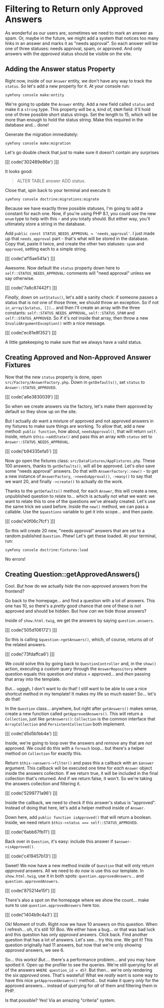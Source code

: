 # Filtering to Return only Approved Answers

As wonderful as our users are, sometimes we need to mark an answer as spam.
Or, maybe in the future, we might add a system that notices too many links in an
answer and marks it as "needs approval". So each answer will be one of three
statuses: needs approval, spam, or approved. And only answers with the *approved*
status should be visible on the site.

## Adding the Answer status Property

Right now, inside of our `Answer` entity, we don't have any way to track the
`status`. So let's add a new property for it. At your console run:

```terminal
symfony console make:entity
```

We're going to update the `Answer` entity. Add a new field called `status` and
make it a `string` type. This property will be a, kind of, `ENUM` field:
it'll hold one of three possible short status strings. Set the length to 15,
which will be more than enough to hold the status string. Make this required in
the database and... done!

Generate the migration immediately:

```terminal
symfony console make:migration
```

Let's go double check that *just* to make sure it doesn't contain any
surprises

[[[ code('302489e86e') ]]]

It looks good:

> ALTER TABLE answer ADD status.

Close that, spin back to your terminal and execute it:

```terminal
symfony console doctrine:migrations:migrate
```

Because we have exactly three possible statuses, I'm going to add a constant for
each one. Now, if you're using PHP 8.1, you could use the new `enum` type to
help with this - and you totally should. But either way, you'll ultimately store
a string in the database.

Add `public const STATUS_NEEDS_APPROVAL = 'needs_approval'`. I just made up that
`needs_approval` part - that's what will be stored in the database. Copy that,
paste it twice, and create the other two statuses: `spam` and `approved`, setting
each to a simple string.

[[[ code('af15ae541a') ]]]

Awesome. Now default the `status` property down here to `self::STATUS_NEEDS_APPROVAL`:
comments will "need approval" unless we say otherwise.

[[[ code('7a8c87442f') ]]]

*Finally*, down on `setStatus()`, let's add a sanity check: if someone passes
a status that is *not* one of those three, we should throw an exception. So
if not `in_array($status, [])`... and then I'll create an array with the
three constants: `self::STATUS_NEEDS_APPROVAL`, `self::STATUS_SPAM` and
`self::STATUS_APPROVED`. So if it's *not* inside that array, then throw a
new `InvalidArgumentException()` with a nice message.

[[[ code('ec81e8f352') ]]]

A little gatekeeping to make sure that we always have a valid status.

## Creating Approved and Non-Approved Answer Fixtures

Now that the new `status` property is done, open `src/Factory/AnswerFactory.php`.
Down in `getDefaults()`, set `status` to `Answer::STATUS_APPROVED`.

[[[ code('a6e3830039') ]]]

So when we create answers via the factory, let's make them approved by default so
they show up on the site.

But I actually *do* want a mixture of approved and not approved answers in my
fixtures to make sure things are working. To allow that, add a new method:
`public function`, how about, `needsApproval()`, that will return `self`. Inside,
return `$this->addState()` and pass this an array with `status` set to
`Answer::STATUS_NEEDS_APPROVAL`.

[[[ code('b94335efa5') ]]]

Now go open the fixtures class: `src/DataFixtures/AppFixtures.php`. These 100
answers, thanks to `getDefaults()`, will all be approved. Let's *also* save
some "needs approval" answers. Do that with `AnswerFactory::new()` - to get a new
instance of `AnswerFactory`, `->needsApproval()`, `->many()` to say that we want 20,
and finally `->create()` to actually do the work.

Thanks to the `getDefaults()` method, for each `Answer`, this will create a new,
unpublished question to relate to... which is actually not what we want: we want
to relate this to one of the questions we've already created. Let's use the same
trick we used before. Inside the `new()` method, we can pass a callable. Use the
`$questions` variable to get it into scope... and then paste.

[[[ code('e0f06c7fcf') ]]]

So this will create 20 new, "needs approval" answers that are set to a random
published `Question`. Phew! Let's get these loaded. At your terminal, run:

```terminal
symfony console doctrine:fixtures:load
```

No errors!

## Creating Question::getApprovedAnswers()

Cool. *But* how do we actually *hide* the non-approved answers from the frontend?

Go back to the homepage... and find a question with a lot of answers. This one has
10, so there's a *pretty* good chance that one of these is *not* approved and
should be hidden. But how *can* we hide those answers?

Inside of `show.html.twig`, we get the answers by saying `question.answers`.

[[[ code('505d106172') ]]]

So this is calling `$question->getAnswers()`, which, of course, returns *all* of
the related answers.

[[[ code('73fdaffca6') ]]]

We *could* solve this by going back to `QuestionController` and, in the `show()`
action, executing a custom query through the `AnswerRepository` where question
equals this question *and* status = approved... and *then* passing that array
into the template.

But... ugggh, I don't want to do that! I *still* want to be able to use a
nice shortcut method in my template! It makes my life so much easier! So... let's
do that!

In the `Question` class... anywhere, but right after `getAnswers()` makes sense,
create a new function called `getApprovedAnswers()`. This will return a `Collection`,
just like `getAnswers()`: `Collection` is the common interface that `ArrayCollection`
and `PersistentCollection` both implement.

[[[ code('d5d5b1bb4e') ]]]

Inside, we're going to loop over the answers and *remove* any that are *not* approved.
We could do this with a `foreach` loop... but there's a helper method on
`Collection` for exactly this.

Return `$this->answers->filter()` and pass this a callback with an
`$answer` argument. This callback will be executed one time for *each* `Answer`
object inside the answers collection. If we return true, it will be included in the
final collection that's returned. And if we return false, it won't. So we're taking
the answers collection and filtering it.

[[[ code('5299771a96') ]]]

Inside the callback, we need to check if this answer's status is "approved". Instead
of doing that here, let's add a helper method inside of `Answer`.

Down here, add `public function isApproved()` that will return a boolean. Inside, we
need return `$this->status === self::STATUS_APPROVED`.

[[[ code('6abb67fb11') ]]]

Back over in `Question`, it's easy: include this answer if `$answer->isApproved()`.

[[[ code('c419457b13') ]]]

Sweet! We now have a new method inside of `Question` that will only return
*approved* answers. All we need to do *now* is use this our template. In
`show.html.twig`, use it in both spots: `question.approvedAnswers`... and
`question.approvedAnswers`.

[[[ code('875214e15f') ]]]

There's also a spot on the homepage where we show the count... make sure to use
`question.approvedAnswers` here too.

[[[ code('1404b9c4a3') ]]]

Ok! Moment of truth. Right now we have 10 answers on this question. When I refresh...
oh, it's still 10! Boo. We either have a bug... or that was bad luck and this question
has only *approved* answers. Click back. Find another question that has a lot of
answers. Let's see... try this one. We got it! This question originally had 11
answers, but now that we're only showing *approved* answers, we see 6.

So... this works! *But*.... there's a performance problem... and you may have
spotted it. Open up the profiler to see the queries. We're still querying for all
of the answers `WHERE question_id = 457`. But then... we're only rendering the six
*approved* ones. That's wasteful! What we *really* want is some way to have this
nice `getApprovedAnswers()` method... but make it query *only* for the approved
answers... instead of querying for *all* of them and filtering them in PHP.

Is that possible? Yes! Via an amazing "criteria" system.
